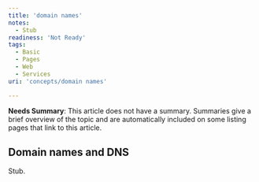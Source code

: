 ```yaml
---
title: 'domain names'
notes:
  - Stub
readiness: 'Not Ready'
tags:
  - Basic
  - Pages
  - Web
  - Services
uri: 'concepts/domain names'

---
```

**Needs Summary**: This article does not have a summary. Summaries give a brief overview of the topic and are automatically included on some listing pages that link to this article.

## Domain names and DNS

Stub.
